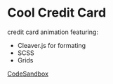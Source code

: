 <h1>Cool Credit Card</h1>
<p>credit card animation featuring: </P>
<ul>
<li>Cleaver.js for formating</li>
<li>SCSS</li>
<li>Grids</li>
</ul>
<a href="https://3fstb.csb.app/" target="_blank">CodeSandbox</a>
